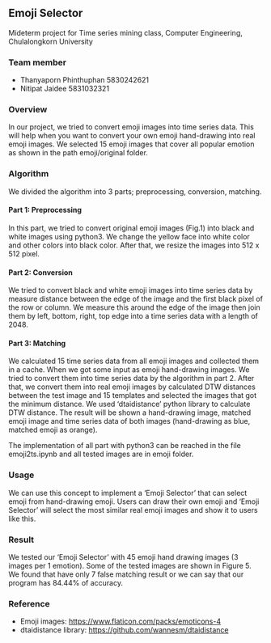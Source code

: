 ## Emoji Selector

Mideterm project for Time series mining class, Computer Engineering, Chulalongkorn University


### Team member
- Thanyaporn Phinthuphan 	5830242621
- Nitipat Jaidee			5831032321

### Overview
In our project, we tried to convert emoji images into time series data. This will help when you want to convert your own emoji hand-drawing into real emoji images. We selected 15 emoji images that cover all popular emotion as shown in the path emoji/original folder. 

### Algorithm
We divided the algorithm into 3 parts; preprocessing, conversion, matching.

#### Part 1: Preprocessing
In this part, we tried to convert original emoji images (Fig.1) into black and white images using python3. We change the yellow face into white color and other colors into black color. After that, we resize the images into 512 x 512 pixel.

#### Part 2: Conversion
We tried to convert black and white emoji images into time series data by measure distance between the edge of the image and the first black pixel of the row or column. We measure this around the edge of the image then join them by left, bottom, right, top edge into a time series data with a length of 2048.

#### Part 3: Matching
We calculated 15 time series data from all emoji images and collected them in a cache. When we got some input as emoji hand-drawing images. We tried to convert them into time series data by the algorithm in part 2. After that, we convert them into real emoji images by calculated DTW distances between the test image and 15 templates and selected the images that got the minimum distance. We used ‘dtaidistance’ python library to calculate DTW distance. The result will be shown a hand-drawing image, matched emoji image and time series data of both images (hand-drawing as blue, matched emoji as orange).

The implementation of all part with python3 can be reached in the file emoji2ts.ipynb and all tested images are in emoji folder.

### Usage
We can use this concept to implement a ‘Emoji Selector’ that can select emoji from hand-drawing emoji. Users can draw their own emoji and ‘Emoji Selector’ will select the most similar real emoji images and show it to users like this.

### Result
We tested our ‘Emoji Selector’ with 45 emoji hand drawing images (3 images per 1 emotion). Some of the tested images are shown in Figure 5. We found that have only 7 false matching result or we can say that our program has 84.44% of accuracy.

### Reference
- Emoji images: https://www.flaticon.com/packs/emoticons-4
- dtaidistance library: https://github.com/wannesm/dtaidistance
